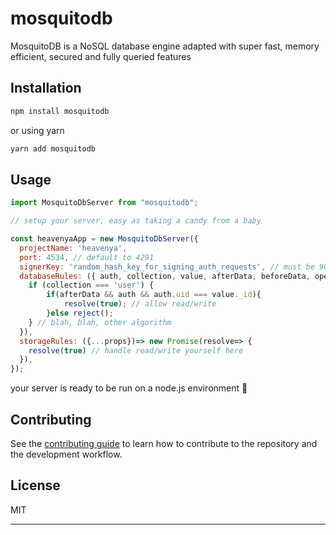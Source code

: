 # mosquitodb

MosquitoDB is a NoSQL database engine adapted with super fast, memory efficient, secured and fully queried features

## Installation

```sh
npm install mosquitodb
```

or using yarn

```sh
yarn add mosquitodb
```

## Usage

```js
import MosquitoDbServer from "mosquitodb";

// setup your server, easy as taking a candy from a baby

const heavenyaApp = new MosquitoDbServer({
  projectName: 'heavenya',
  port: 4534, // default to 4291
  signerKey: 'random_hash_key_for_signing_auth_requests', // must be 90 length
  databaseRules: ({ auth, collection, value, afterData, beforeData, operation, ...otherProps })=> new Promise((resolve, reject)=> {
    if (collection === 'user') {
        if(afterData && auth && auth.uid === value._id){
            resolve(true); // allow read/write
        }else reject();
    } // blah, blah, other algorithm
  }),
  storageRules: ({...props})=> new Promise(resolve=> {
    resolve(true) // handle read/write yourself here
  }),
});
```

your server is ready to be run on a node.js environment 🚀

## Contributing

See the [contributing guide](CONTRIBUTING.md) to learn how to contribute to the repository and the development workflow.

## License

MIT

---
